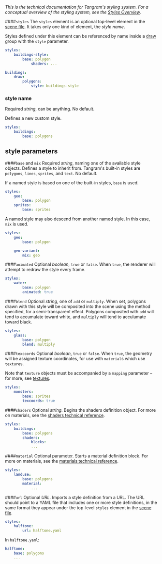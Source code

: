 *This is the technical documentation for Tangram's styling system. For a conceptual overview of the styling system, see the [Styles Overview](Styles-Overview.md).*

####`styles`
The `styles` element is an optional top-level element in the [scene file](scene-file.md). It takes only one kind of element, the _style name_.

Styles defined under this element can be referenced by name inside a [draw](draw.md) group with the `style` parameter.
```yaml
styles:
    buildings-style:
        base: polygon
            shaders: ...

buildings:
    draw:
        polygons:
            style: buildings-style
```

### style name
Required _string_, can be anything. No default.

Defines a new custom style. 
```yaml
styles:
    buildings:
        base: polygons
```
## style parameters

####`base` and `mix`
Required _string_, naming one of the available style objects. Defines a style to inherit from. Tangram's built-in styles are `polygons`, `lines`, `sprites`, and `text`. No default.

If a named style is based on one of the built-in styles, `base` is used.
```yaml
styles:
    geo:
        base: polygon
    sprites:
        base: sprites
```

A named style may also descend from another named style. In this case, `mix` is used.
```yaml
styles:
    geo:
        base: polygon

    geo-variant:
        mix: geo
```

####`animated`
Optional _boolean_, `true` or `false`. When `true`, the renderer will attempt to redraw the style every frame.
```yaml
styles:
    water:
        base: polygon
        animated: true
```

####`blend`
Optional _string_, one of `add` or `multiply`. When set, polygons drawn with this style will be composited into the scene using the method specified, for a semi-transparent effect. Polygons composited with `add` will tend to accumulate toward white, and `multiply` will tend to acculumate toward black.
```yaml
styles:
    glass:
        base: polygon
        blend: multiply
```

####`texcoords`
Optional _boolean_, `true` or `false`. When `true`, the geometry will be assigned texture coordinates, for use with `material`s which use `texture`s.

Note that `texture` objects must be accompanied by a `mapping` parameter – for more, see [textures](textures.md).
```yaml
styles:
    monsters:
        base: sprites
        texcoords: true
```

####`shaders`
Optional _string_. Begins the shaders definition object. For more on materials, see the [shaders technical reference](shaders.md).

```yaml
styles:
    buildings:
        base: polygons
        shaders:
            blocks:
            ...
```

####`material`
Optional parameter. Starts a material definition block. For more on materials, see the [materials technical reference](materials.md).

```yaml
styles:
    landuse:
        base: polygons
        material:
            ...
```

####`url`
Optional _URL_. Imports a style definition from a URL. The URL should point to a YAML file that includes one or more style definitions, in the same format they appear under the top-level `styles` element in the [scene file](scene-file.md).

```yaml
styles:
    halftone:
        url: halftone.yaml
```

In `halftone.yaml`:
```yaml
halftone:
    base: polygons
    ...
```
